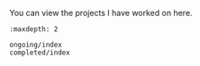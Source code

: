 You can view the projects I have worked on here.
 
```{toctree}
:maxdepth: 2

ongoing/index
completed/index
```